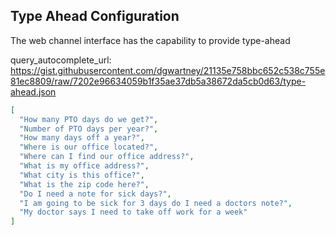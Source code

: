 ## Type Ahead Configuration

The web channel interface has the capability to provide type-ahead


query_autocomplete_url: https://gist.githubusercontent.com/dgwartney/21135e758bbc652c538c755e81ec8809/raw/7202e96634059b1f35ae37db5a38672da5cb0d63/type-ahead.json

````json
[
  "How many PTO days do we get?",
  "Number of PTO days per year?",
  "How many days off a year?",
  "Where is our office located?",
  "Where can I find our office address?",
  "What is my office address?",
  "What city is this office?",
  "What is the zip code here?",
  "Do I need a note for sick days?",
  "I am going to be sick for 3 days do I need a doctors note?",
  "My doctor says I need to take off work for a week"
]
````
    